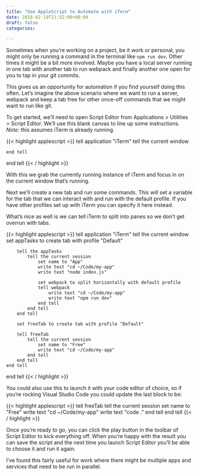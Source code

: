 ```yaml
---
title: "Use AppleScript to Automate with iTerm"
date: 2018-02-19T21:52:00+00:00
draft: false
categories: 

---
```

<p>Sometimes when you&#8217;re working on a project, be it work or personal, you might only be running a command in the terminal like <code>npm run dev</code>. Other times it might be a bit more involved. Maybe you have a local server running in one tab with another tab to run webpack and finally another one open for you to tap in your git commits.</p>
<p>This gives us an opportunity for automation if you find yourself doing this often. Let&#8217;s imagine the above scenario where we want to run a server, webpack and keep a tab free for other once-off commands that we might want to run like git.</p>
<p>To get started, we&#8217;ll need to open Script Editor from Applications &gt; Utilities &gt; Script Editor. We&#8217;ll use this blank canvas to line up some instructions. <em>Note:</em> this assumes iTerm is already running.</p>

{{< highlight applescript >}}
tell application "iTerm"
    tell the current window

    end tell
end tell
{{< / highlight >}}

<p>With this we grab the currently running instance of iTerm and focus in on the current window that&#8217;s running.</p>
<p>Next we&#8217;ll create a new tab and run some commands. This will set a variable for the tab that we can interact with and run with the default profile. If you have other profiles set up with iTerm you can specify it here instead.</p>
<p>What&#8217;s nice as well is we can tell iTerm to split into panes so we don&#8217;t get overrun with tabs.</p>

{{< highlight applescript >}}
tell application "iTerm"
    tell the current window
        set appTasks to create tab with profile "Default"

        tell the appTasks
            tell the current session
                set name to "App"
                write text "cd ~/Code/my-app"
                write text "node index.js"

                set webpack to split horizontally with default profile
                tell webpack
                    write text "cd ~/Code/my-app"
                    write text "npm run dev"
                end tell
            end tell
        end tell

        set freeTab to create tab with profile "Default"

        tell freeTab
            tell the current session
                set name to "Free"
                write text "cd ~/Code/my-app"
            end tell
        end tell
    end tell
end tell
{{< / highlight >}}

<p>You could also use this to launch it with your code editor of choice, so if you&#8217;re rocking Visual Studio Code you could update the last block to be:</p>

{{< highlight applescript >}}
tell freeTab
  tell the current session
    set name to "Free"
    write text "cd ~/Code/my-app"
    write text "code ."
  end tell
end tell
{{< / highlight >}}

<p>Once you&#8217;re ready to go, you can click the play button in the toolbar of Script Editor to kick everything off. When you&#8217;re happy with the result you can save the script and the next time you launch Script Editor you&#8217;ll be able to choose it and run it again.</p>
<p>I&#8217;ve found this fairly useful for work where there might be multiple apps and services that need to be run in parallel. </p>